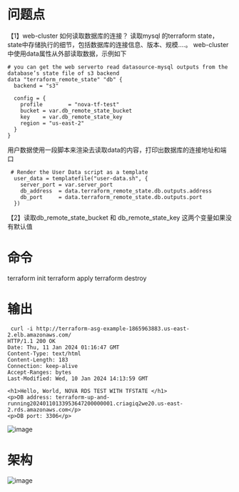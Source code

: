 # 问题点
【1】web-cluster 如何读取数据库的连接？
读取mysql 的terraform state，state中存储执行的细节，包括数据库的连接信息、版本、规模....。
web-cluster中使用data属性从外部读取数据，示例如下
```
# you can get the web serverto read datasource-mysql outputs from the database’s state file of s3 backend
data "terraform_remote_state" "db" {
  backend = "s3"

  config = {
    profile        = "nova-tf-test"
    bucket = var.db_remote_state_bucket
    key    = var.db_remote_state_key
    region = "us-east-2"
  }
}
```
用户数据使用一段脚本来渲染去读取data的内容，打印出数据库的连接地址和端口
```
 # Render the User Data script as a template
  user_data = templatefile("user-data.sh", {
    server_port = var.server_port
    db_address  = data.terraform_remote_state.db.outputs.address
    db_port     = data.terraform_remote_state.db.outputs.port
  })
```
【2】读取db_remote_state_bucket 和 db_remote_state_key
这两个变量如果没有默认值

# 命令
terraform init
terraform apply
terraform destroy

# 输出
```
 curl -i http://terraform-asg-example-1865963883.us-east-2.elb.amazonaws.com/
HTTP/1.1 200 OK
Date: Thu, 11 Jan 2024 01:16:47 GMT
Content-Type: text/html
Content-Length: 183
Connection: keep-alive
Accept-Ranges: bytes
Last-Modified: Wed, 10 Jan 2024 14:13:59 GMT

<h1>Hello, World, NOVA RDS TEST WITH TFSTATE </h1>
<p>DB address: terraform-up-and-running20240110133953647200000001.criagiq2we20.us-east-2.rds.amazonaws.com</p>
<p>DB port: 3306</p>

```
![image](https://github.com/myysophia/terraform-repo/assets/25994521/8b1b89a1-f9bc-4589-8c66-89ddec7fae1b)


# 架构

![image](https://github.com/myysophia/terraform-repo/assets/25994521/fea39a8a-0ad4-44d6-aff0-2a2cdf12b367)
